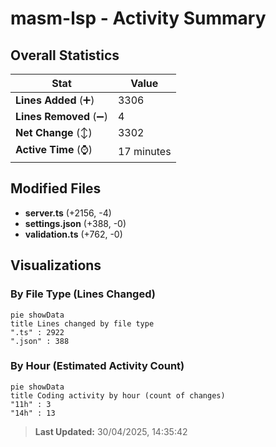 # masm-lsp - Activity Summary 

## Overall Statistics

| Stat                   | Value                                                             |
| ---------------------- | ----------------------------------------------------------------- |
| **Lines Added** (➕)   | 3306                                          |
| **Lines Removed** (➖) | 4                                        |
| **Net Change** (↕)    | 3302                |
| **Active Time** (⌚)   | 17 minutes |


## Modified Files
- **server.ts** (+2156, -4)
- **settings.json** (+388, -0)
- **validation.ts** (+762, -0)

## Visualizations

### By File Type (Lines Changed)

```mermaid
pie showData
title Lines changed by file type
".ts" : 2922
".json" : 388
```

### By Hour (Estimated Activity Count)

```mermaid
pie showData
title Coding activity by hour (count of changes)
"11h" : 3
"14h" : 13
```


> **Last Updated:** 30/04/2025, 14:35:42